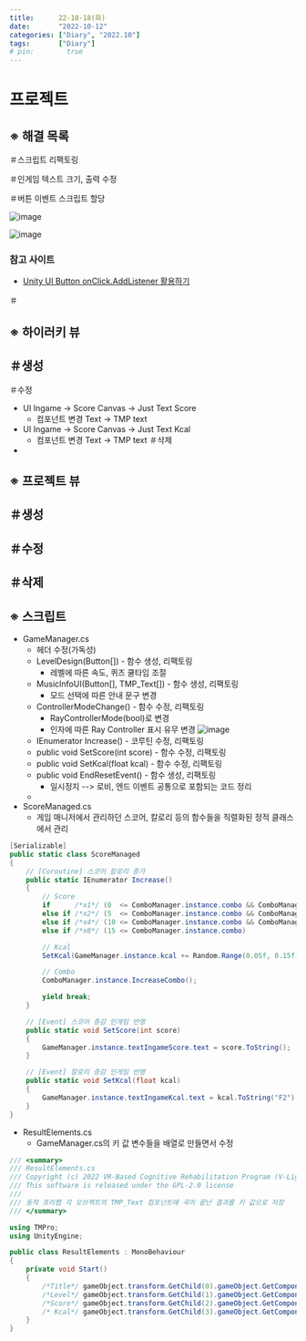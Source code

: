 ```yaml
---
title:      22-10-18(화)
date:       "2022-10-12"
categories: ["Diary", "2022.10"]
tags:       ["Diary"]
# pin:        true
---
```


# 프로젝트
## ※ 해결 목록
＃스크립트 리팩토링

＃인게임 텍스트 크기, 출력 수정

＃버튼 이벤트 스크립트 할당

![image](https://user-images.githubusercontent.com/85896566/196354355-85c19d7e-cf31-4e25-9b5e-5db3a27d5ffa.png)

![image](https://user-images.githubusercontent.com/85896566/196354308-7b41f8a8-171b-4e79-92ea-b6c2b9506878.png)

### 참고 사이트
- [Unity UI Button onClick.AddListener 활용하기](https://mentum.tistory.com/m/379)

＃ 


## ※ 하이러키 뷰
＃생성
- 
＃수정
- UI Ingame -> Score Canvas -> Just Text Score
  - 컴포넌트 변경 Text -> TMP text
- UI Ingame -> Score Canvas -> Just Text Kcal
  - 컴포넌트 변경 Text -> TMP text
＃삭제
- 

## ※ 프로젝트 뷰
＃생성
- 
＃수정
- 
＃삭제
- 

## ※ 스크립트
- GameManager.cs
  - 헤더 수정(가독성)
  - LevelDesign(Button[]) - 함수 생성, 리팩토링
    - 레벨에 따른 속도, 퀴즈 쿨타임 조절
  - MusicInfoUI(Button[], TMP_Text[]) - 함수 생성, 리팩토링
    - 모드 선택에 따른 안내 문구 변경
  - ControllerModeChange() - 함수 수정, 리팩토링
    - RayControllerMode(bool)로 변경
    - 인자에 따른 Ray Controller 표시 유무 변경
    ![image](https://user-images.githubusercontent.com/85896566/196324550-a5a9ecf2-a388-492c-987b-4b9d1fa10176.png)
  - IEnumerator Increase() - 코루틴 수정, 리팩토링
  - public void SetScore(int score) - 함수 수정, 리팩토링
  - public void SetKcal(float kcal) - 함수 수정, 리팩토링
  - public void EndResetEvent() - 함수 생성, 리팩토링
    - 일시정지 --> 로비, 엔드 이벤트 공통으로 포함되는 코드 정리
  -   
- ScoreManaged.cs
  - 게임 매니저에서 관리하던 스코어, 칼로리 등의 함수들을 직렬화된 정적 클래스에서 관리
```c#
[Serializable]
public static class ScoreManaged
{
    // [Coroutine] 스코어 칼로리 증가
    public static IEnumerator Increase()
    {
        // Score
        if      /*x1*/ (0  <= ComboManager.instance.combo && ComboManager.instance.combo < 5)  SetScore(GameManager.instance.score += 1000);
        else if /*x2*/ (5  <= ComboManager.instance.combo && ComboManager.instance.combo < 10) SetScore(GameManager.instance.score += 2000);
        else if /*x4*/ (10 <= ComboManager.instance.combo && ComboManager.instance.combo < 15) SetScore(GameManager.instance.score += 4000);
        else if /*x8*/ (15 <= ComboManager.instance.combo)                                     SetScore(GameManager.instance.score += 8000);

        // Kcal
        SetKcal(GameManager.instance.kcal += Random.Range(0.05f, 0.15f));

        // Combo
        ComboManager.instance.IncreaseCombo();

        yield break;
    }

    // [Event] 스코어 증감 인게임 반영
    public static void SetScore(int score)
    {
        GameManager.instance.textIngameScore.text = score.ToString();
    }

    // [Event] 칼로리 증감 인게임 반영
    public static void SetKcal(float kcal)
    {
        GameManager.instance.textIngameKcal.text = kcal.ToString("F2");
    }
}
```

- ResultElements.cs
  - GameManager.cs의 키 값 변수들을 배열로 만들면서 수정
```c#
/// <summary>
/// ResultElements.cs
/// Copyright (c) 2022 VR-Based Cognitive Rehabilitation Program (V-Light Studio)
/// This software is released under the GPL-2.0 license
/// 
/// 동적 프리팹 각 오브젝트의 TMP_Text 컴포넌트에 곡이 끝난 결과를 키 값으로 저장
/// </summary>

using TMPro;
using UnityEngine;

public class ResultElements : MonoBehaviour
{
    private void Start()
    {
        /*Title*/ gameObject.transform.GetChild(0).gameObject.GetComponent<TMP_Text>().text = GameManager.instance.textKeys[0].text;
        /*Level*/ gameObject.transform.GetChild(1).gameObject.GetComponent<TMP_Text>().text = GameManager.instance.textKeys[1].text;
        /*Score*/ gameObject.transform.GetChild(2).gameObject.GetComponent<TMP_Text>().text = GameManager.instance.textKeys[2].text;
        /* Kcal*/ gameObject.transform.GetChild(3).gameObject.GetComponent<TMP_Text>().text = GameManager.instance.textKeys[3].text;
    }
}
```